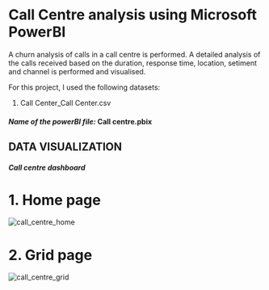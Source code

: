 # Call Centre analysis using Microsoft PowerBI
A churn analysis of calls in a call centre is performed. A detailed analysis of the calls received based on the duration, response time, location, setiment and channel is performed and visualised.

For this project, I used the following datasets:
1. Call Center_Call Center.csv

#### *Name of the powerBI file:*  Call centre.pbix

## DATA VISUALIZATION

##### Call centre dashboard
# 1. Home page
![call_centre_home](https://github.com/akhilesh1709/Call-centre-analysis-using-Power-BI/assets/103525428/b1ff8b76-98e9-4905-99a4-772dab2fb8dc)

# 2. Grid page
![call_centre_grid](https://github.com/akhilesh1709/Call-centre-analysis-using-Power-BI/assets/103525428/918bd82d-4022-49f1-a17b-f3d6367a6bec)
